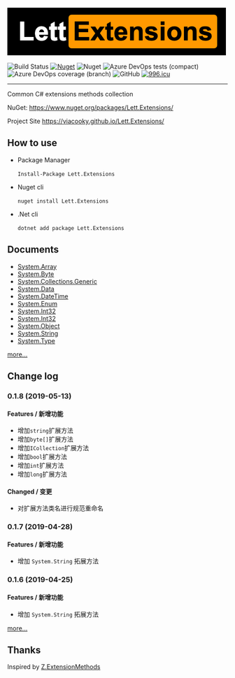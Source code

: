 ![](docs/img/logo.png)

![Build Status](https://dev.azure.com/viacooky/Lett.Extensions/_apis/build/status/Lett.Extensions%20Push%20NuGet?branchName=master)
[![Nuget](https://img.shields.io/nuget/v/Lett.Extensions.svg)](https://www.nuget.org/packages/Lett.Extensions/)
![Nuget](https://img.shields.io/nuget/dt/Lett.Extensions.svg)
![Azure DevOps tests (compact)](https://img.shields.io/azure-devops/tests/viacooky/Lett.Extensions/9.svg)
![Azure DevOps coverage (branch)](https://img.shields.io/azure-devops/coverage/viacooky/Lett.Extensions/9/master.svg?color=9cf)
![GitHub](https://img.shields.io/github/license/viacooky/Lett.Extensions.svg)
[![996.icu](https://img.shields.io/badge/link-996.icu-red.svg)](https://996.icu)

---

Common C# extensions methods collection

NuGet: https://www.nuget.org/packages/Lett.Extensions/

Project Site https://viacooky.github.io/Lett.Extensions/

## How to use

- Package Manager

  `Install-Package Lett.Extensions`

- Nuget cli

  `nuget install Lett.Extensions`

- .Net cli

  `dotnet add package Lett.Extensions`

## Documents

- [System.Array](https://viacooky.github.io/Lett.Extensions/ExtensionMethods/System.Array/)
- [System.Byte](https://viacooky.github.io/Lett.Extensions/ExtensionMethods/System.Byte/)
- [System.Collections.Generic](https://viacooky.github.io/Lett.Extensions/ExtensionMethods/System.Collections.Generic/)
- [System.Data](https://viacooky.github.io/Lett.Extensions/ExtensionMethods/System.Data/)
- [System.DateTime](https://viacooky.github.io/Lett.Extensions/ExtensionMethods/System.DateTime/)
- [System.Enum](https://viacooky.github.io/Lett.Extensions/ExtensionMethods/System.Enum/)
- [System.Int32](https://viacooky.github.io/Lett.Extensions/ExtensionMethods/System.Int32/)
- [System.Int32](https://viacooky.github.io/Lett.Extensions/ExtensionMethods/System.Int64/)
- [System.Object](https://viacooky.github.io/Lett.Extensions/ExtensionMethods/System.Object/)
- [System.String](https://viacooky.github.io/Lett.Extensions/ExtensionMethods/System.String/)
- [System.Type](https://viacooky.github.io/Lett.Extensions/ExtensionMethods/System.Type/)

[more...](https://viacooky.github.io/Lett.Extensions/)

## Change log

### 0.1.8 (2019-05-13)

#### Features / 新增功能

- 增加`string`扩展方法
- 增加`byte[]`扩展方法
- 增加`ICollection`扩展方法
- 增加`bool`扩展方法
- 增加`int`扩展方法
- 增加`long`扩展方法

#### Changed / 变更

- 对扩展方法类名进行规范重命名

### 0.1.7 (2019-04-28)

#### Features / 新增功能

- 增加 `System.String` 拓展方法

### 0.1.6 (2019-04-25)

#### Features / 新增功能

- 增加 `System.String` 拓展方法

[more...](https://viacooky.github.io/Lett.Extensions/CHANGELOG.html)

## Thanks

Inspired by [Z.ExtensionMethods](https://github.com/zzzprojects/Z.ExtensionMethods)
